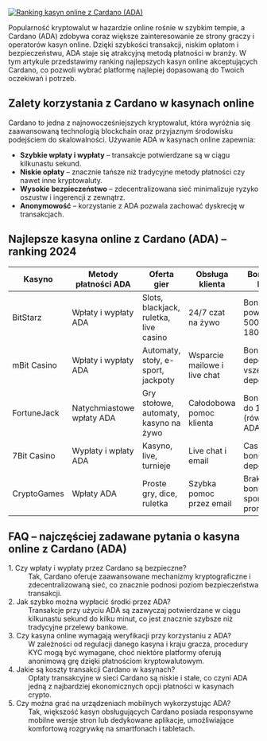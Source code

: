 [![Ranking kasyn online z Cardano (ADA)](https://123-caf.pages.dev/gitsignup.png)](https://vrmoo.ru/Bt82HjjY)

<p>Popularność kryptowalut w hazardzie online rośnie w szybkim tempie, a Cardano (ADA) zdobywa coraz większe zainteresowanie ze strony graczy i operatorów kasyn online. Dzięki szybkości transakcji, niskim opłatom i bezpieczeństwu, ADA staje się atrakcyjną metodą płatności w branży. W tym artykule przedstawimy ranking najlepszych kasyn online akceptujących Cardano, co pozwoli wybrać platformę najlepiej dopasowaną do Twoich oczekiwań i potrzeb.</p>  <h2>Zalety korzystania z Cardano w kasynach online</h2> <p>Cardano to jedna z najnowocześniejszych kryptowalut, która wyróżnia się zaawansowaną technologią blockchain oraz przyjaznym środowisku podejściem do skalowalności. Używanie ADA w kasynach online zapewnia:</p> <ul> <li><strong>Szybkie wpłaty i wypłaty</strong> – transakcje potwierdzane są w ciągu kilkunastu sekund.</li> <li><strong>Niskie opłaty</strong> – znacznie tańsze niż tradycyjne metody płatności czy nawet inne kryptowaluty.</li> <li><strong>Wysokie bezpieczeństwo</strong> – zdecentralizowana sieć minimalizuje ryzyko oszustw i ingerencji z zewnątrz.</li> <li><strong>Anonymowość</strong> – korzystanie z ADA pozwala zachować dyskrecję w transakcjach.</li> </ul>  <h2>Najlepsze kasyna online z Cardano (ADA) – ranking 2024</h2> <table> <thead> <tr> <th>Kasyno</th> <th>Metody płatności ADA</th> <th>Oferta gier</th> <th>Obsługa klienta</th> <th>Bonusy (bez kodów)</th> </tr> </thead> <tbody> <tr> <td>BitStarz</td> <td>Wpłaty i wypłaty ADA</td> <td>Slots, blackjack, ruletka, live casino</td> <td>24/7 czat na żywo</td> <td>Bonus powitalny do 500 EUR + 180 FS</td> </tr> <tr> <td>mBit Casino</td> <td>Wpłaty i wypłaty ADA</td> <td>Automaty, stoły, e-sport, jackpoty</td> <td>Wsparcie mailowe i live chat</td> <td>Bonus bez depozytu + vsze bonusy depozytowe</td> </tr> <tr> <td>FortuneJack</td> <td>Natychmiastowe wpłaty ADA</td> <td>Gry stołowe, automaty, kasyno na żywo</td> <td>Całodobowa pomoc klienta</td> <td>Bonus 200% do 1 BTC (równowartość ADA)</td> </tr> <tr> <td>7Bit Casino</td> <td>Wypłaty i wpłaty ADA</td> <td>Kasyno, live, turnieje</td> <td>Live chat i email</td> <td>Cashback i bonusy depozytowe</td> </tr> <tr> <td>CryptoGames</td> <td>Wpłaty ADA</td> <td>Proste gry, dice, ruletka</td> <td>Szybka pomoc przez email</td> <td>Brak stałych bonusów, sporadyczne promocje</td> </tr> </tbody> </table>  <h2>FAQ – najczęściej zadawane pytania o kasyna online z Cardano (ADA)</h2> <dl> <dt>1. Czy wpłaty i wypłaty przez Cardano są bezpieczne?</dt> <dd>Tak, Cardano oferuje zaawansowane mechanizmy kryptograficzne i zdecentralizowaną sieć, co znacznie podnosi poziom bezpieczeństwa transakcji.</dd>  <dt>2. Jak szybko można wypłacić środki przez ADA?</dt> <dd>Transakcje przy użyciu ADA są zazwyczaj potwierdzane w ciągu kilkunastu sekund do kilku minut, co jest znacznie szybsze niż tradycyjne przelewy bankowe.</dd>  <dt>3. Czy kasyna online wymagają weryfikacji przy korzystaniu z ADA?</dt> <dd>W zależności od regulacji danego kasyna i kraju gracza, procedury KYC mogą być wymagane, choć niektóre platformy oferują anonimową grę dzięki płatnościom kryptowalutowym.</dd>  <dt>4. Jakie są koszty transakcji Cardano w kasynach?</dt> <dd>Opłaty transakcyjne w sieci Cardano są niskie i stałe, co czyni ADA jedną z najbardziej ekonomicznych opcji płatności w kasynach crypto.</dd>  <dt>5. Czy można grać na urządzeniach mobilnych wykorzystując ADA?</dt> <dd>Tak, większość kasyn obsługujących Cardano posiada responsywne mobilne wersje stron lub dedykowane aplikacje, umożliwiające komfortową rozgrywkę na smartfonach i tabletach.</dd> </dl>